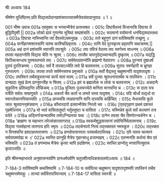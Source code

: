 श्रीः
अध्यायः 184

भीष्मेण युधिष्ठिरम् प्रति विद्यातपोदानप्रशंसापरव्यासमैत्रेयसंवादानुवादः ॥ 1 ॥

001	भीष्म उवाच 
001a	एवमुक्तः स भगवान्मैत्रेयं प्रत्यभाषत ।
001c	दिष्ट्यैतत्त्वं विजानासि दिष्ट्या ते बुद्धिरीदृशी ||
002a	लोको ह्ययं गुणानेव भूयिष्ठं सम्प्रशंसति ।
002c	रूपमानो वयोमानो धनविद्यामदस्तथा ॥
003a	दिष्ट्या नाभिभवन्ति त्वां दैवस्तेऽयमनुग्रहः ।
003c	तत्ते बहुगुणं दानं वर्तयिष्यामि तच्छृणु ॥
004a	यानीहागमशास्त्राणि याश्च काश्चित्प्रिवृत्तयः ।
004c	तानि वेदं पुरस्कृत्य प्रवृत्तानि यथाक्रमम् ||
005a	अहं दानं प्रशंसामि भवानपि तपःश्रुतेः ।
005c	तपः पवित्रं वेदस्य तपः स्वर्गस्य साधनम् ॥
006a	तपसा महदाप्नोति विद्यया चेति नः श्रुतम् ।
006c	तपसैव चापनुदेद्यच्चान्यदपि दुष्कृतम् ॥
007a	यद्यद्धि किञ्चित्सन्धाय पुरुषस्तप्यते तपः ।
007c	सर्वमेतदवाप्नोति ब्राह्मणो वेदपारगः ॥
008a	दुरन्वयं दुष्प्रधर्षं दुरापं दुरतिक्रमम् ।
008c	सर्वं वै तपसाऽभ्येति तपो हि बलवत्तरम् ॥
009a	सुरापः स्वर्णहारी च भ्रूणहा गुरुतल्पगः ।
009c	तपसा तरते सर्वमेनसश्च प्रमुच्यते ॥
010a	सर्वो वैद्यस्तु चक्षुष्मानपि यादृशतादृशः ।
010c	तपस्विनं तथैवाहुस्ताभ्यां कार्यं सतां मतम् ॥
011a	सर्वे पूज्याः श्रुतधनास्तथैव च तपस्विनः ।
011c	दानप्रदाः सुखं प्रेत्य प्राप्नुवन्तीह च श्रियम् ॥
012a	इमं च ब्रह्मलोकं च लोकं च बलवत्तरम् ।
012c	अन्नदानैः सुकृतिनः प्रतिपद्यन्ति लौकिकम् ॥
013a	पूजिताः पूजयन्त्येते मानिता मानयन्ति च ।
013c	स दाता यत्र यत्रैति सर्वतः सम्प्रणूयते ॥
014a	अकर्ता चैव कर्ता च लभते यस्य यादृशम् ।
014c	यदि चोर्ध्वं यद्यधो वा स्वान्लोकानभियास्यति ॥
015a	प्राप्स्यसि त्वन्नपानानि यानि दास्यसि कर्हिचित् ।
015c	मेधाव्यसि कुले जातः श्रुतवाननृशंसवान् ॥
016a	कौमारदारो व्रतवान्मैत्रेय निरतो भव ।
016c	[एतद्गृहाण प्रथमं प्रशस्तं गृहमेधिनाम् ॥
017a	यो भर्ता वासितातुष्टो भर्तुस्तुष्टा च वासिता ।
017c	यस्मिन्नेवं कुले सर्वं कल्याणं तत्र वर्तते ॥
018a	अद्भिर्गात्रान्मलमिव तमोऽग्निप्रभया यथा ।]
018c	दानेन तपसा चैव विष्णोरभ्यर्चनेन च ।
018e	'ब्राह्मणः स महाभाग तरेत्संसारसागरात् ॥
019a	स्वकर्मशुद्धसत्त्वानां तपोभिर्निर्मलात्मनाम् ।
019c	विद्यया गतमोहानां तारणाय हरिः स्मृतः ॥
020a	तदर्चनपरो नित्यं तद्भक्तस्तं नमस्कुरु ।
020c	तद्भक्ता न विनश्यन्ति ह्यष्टाक्षरपरायणाः ॥
021a	प्रणवोपासनपराः परमार्थपरास्त्विह ।
021c	एतैः पावय चात्मानं सर्वपापमपोह्य च ॥'
022a	स्वस्ति प्राप्नुहि मैत्रेय गृहान्साधु व्रजाम्यहम् ।
022c	एतन्मनसि कर्तव्यं श्रेय एवं भविष्यति ॥
023a	तं प्रणम्याथ मैत्रेयः कृत्वा चापि प्रदक्षिणम् ।
023c	स्वस्ति प्राप्नोतु भगवानित्युवाच कृताञ्जलिः ॥ 

इति श्रीमन्महाभारते अनुशासनपर्वणि दानधर्मपर्वणि चतुरशीत्यधिकशततमोऽध्यायः ॥ 184 ॥

7-184-3 वर्तयिष्यामि कथयिष्यामि ॥ 7-184-10 यः सर्ववित्स चक्षुष्मान् यादृशतादृशमपि तपस्विनं तथैव चक्षुष्मन्तमेवाहुः । ताभ्यां सर्ववित्तपस्विभ्याम् ॥ 7-184-17 वासिता स्वस्त्री ॥
